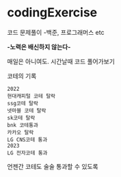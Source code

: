 # codingExercise
코드 문제풀이 -백준, 프로그래머스 etc

__-노력은 배신하지 않는다-__

매일은 아니여도. 시간날때 코드 풀어가보기

코테의 기록
    
    2022
    현대캐피털 코테 탈락
    ssg코테 탈락
    넷마블 코테 탈락
    sk코테 탈락
    bnk 코테통과
    카카오 탈락
    LG CNS코테 통과
    2023
    LG 전자코테 통과
    
언젠간 코테도 술술 통과할 수 있도록
